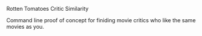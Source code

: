 Rotten Tomatoes Critic Similarity

Command line proof of concept for finiding movie critics who like the same movies as you.
